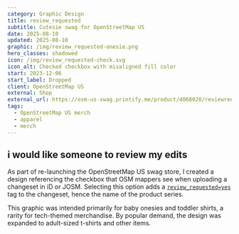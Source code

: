 ```yaml
---
category: Graphic Design
title: review_requested
subtitle: Cutesie swag for OpenStreetMap US
date: 2025-08-10
updated: 2025-08-10
graphic: /img/review_requested-onesie.png
hero_classes: shadowed
icon: /img/review_requested-check.svg
icon_alt: Checked checkbox with misaligned fill color
start: 2023-12-06
start_label: Dropped
client: OpenStreetMap US
external: Shop
external_url: https://osm-us-swag.printify.me/product/4068028/reviewrequested-baby-onesie
tags:
  - OpenStreetMap US merch
  - apparel
  - merch
---
```

## i would like someone to review my edits

As part of re-launching the OpenStreetMap US swag store, I created a design referencing the checkbox that OSM mappers see when uploading a changeset in iD or JOSM. Selecting this option  adds a [`review_requested=yes`](https://wiki.openstreetmap.org/wiki/Key:review_requested) tag to the changeset, hence the name of the product series.

This graphic was intended primarily for baby onesies and toddler shirts, a rarity for tech-themed merchandise. By popular demand, the design was expanded to adult-sized t-shirts and other items.